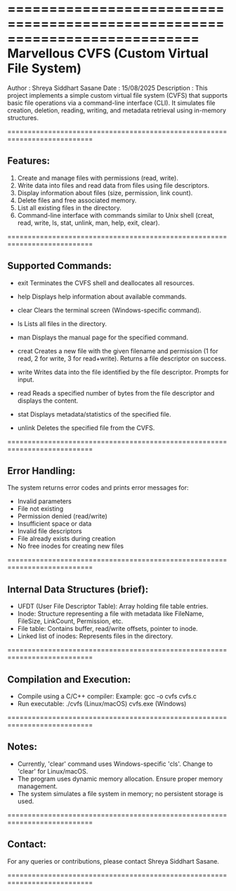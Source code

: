 ===========================================================================
Marvellous CVFS (Custom Virtual File System)
===========================================================================

Author       : Shreya Siddhart Sasane
Date         : 15/08/2025
Description  : 
    This project implements a simple custom virtual file system (CVFS) that 
    supports basic file operations via a command-line interface (CLI). It 
    simulates file creation, deletion, reading, writing, and metadata retrieval 
    using in-memory structures.

===========================================================================

Features:
---------
1. Create and manage files with permissions (read, write).
2. Write data into files and read data from files using file descriptors.
3. Display information about files (size, permission, link count).
4. Delete files and free associated memory.
5. List all existing files in the directory.
6. Command-line interface with commands similar to Unix shell (creat, read, write, ls, stat, unlink, man, help, exit, clear).

===========================================================================

Supported Commands:
-------------------
- exit
  Terminates the CVFS shell and deallocates all resources.

- help
  Displays help information about available commands.

- clear
  Clears the terminal screen (Windows-specific command).

- ls
  Lists all files in the directory.

- man <command>
  Displays the manual page for the specified command.

- creat <filename> <permission>
  Creates a new file with the given filename and permission (1 for read, 2 for write, 3 for read+write).
  Returns a file descriptor on success.

- write <fd>
  Writes data into the file identified by the file descriptor. Prompts for input.

- read <fd> <size>
  Reads a specified number of bytes from the file descriptor and displays the content.

- stat <filename>
  Displays metadata/statistics of the specified file.

- unlink <filename>
  Deletes the specified file from the CVFS.

===========================================================================

Error Handling:
---------------
The system returns error codes and prints error messages for:
- Invalid parameters
- File not existing
- Permission denied (read/write)
- Insufficient space or data
- Invalid file descriptors
- File already exists during creation
- No free inodes for creating new files

===========================================================================

Internal Data Structures (brief):
---------------------------------
- UFDT (User File Descriptor Table): Array holding file table entries.
- Inode: Structure representing a file with metadata like FileName, FileSize, LinkCount, Permission, etc.
- File table: Contains buffer, read/write offsets, pointer to inode.
- Linked list of inodes: Represents files in the directory.

===========================================================================

Compilation and Execution:
--------------------------
- Compile using a C/C++ compiler:
  Example: gcc -o cvfs cvfs.c
- Run executable:
  ./cvfs  (Linux/macOS)
  cvfs.exe (Windows)

===========================================================================

Notes:
------
- Currently, 'clear' command uses Windows-specific 'cls'. Change to 'clear' for Linux/macOS.
- The program uses dynamic memory allocation. Ensure proper memory management.
- The system simulates a file system in memory; no persistent storage is used.

===========================================================================

Contact:
--------
For any queries or contributions, please contact Shreya Siddhart Sasane.

===========================================================================

